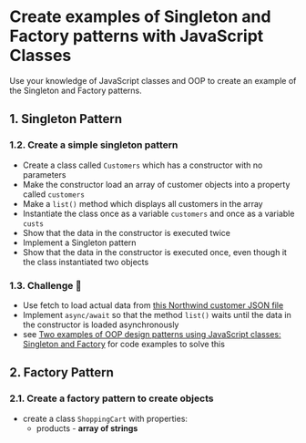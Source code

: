 # Create examples of Singleton and Factory patterns with JavaScript Classes

Use your knowledge of JavaScript classes and OOP to create an example of the Singleton and Factory patterns.

## 1. Singleton Pattern

### 1.2. Create a simple singleton pattern

- Create a class called `Customers` which has a constructor with no parameters
- Make the constructor load an array of customer objects into a property called `customers`
- Make a `list()` method which displays all customers in the array
- Instantiate the class once as a variable `customers` and once as a variable `custs`
- Show that the data in the constructor is executed twice
- Implement a Singleton pattern
- Show that the data in the constructor is executed once, even though it the class instantiated two objects

### 1.3. Challenge :muscle:
  
- Use fetch to load actual data from [this Northwind customer JSON file](https://raw.githubusercontent.com/graphql-compose/graphql-compose-examples/master/examples/northwind/data/json/customers.json)
- Implement `async/await` so that the method `list()` waits until the data in the constructor is loaded asynchronously
- see [Two examples of OOP design patterns using JavaScript classes: Singleton and Factory](https://edwardtanguay.netlify.app/howtos?id=517) for code examples to solve this


## 2. Factory Pattern

### 2.1. Create a factory pattern to create objects

- create a class `ShoppingCart` with properties:
  - products - **array of strings**
